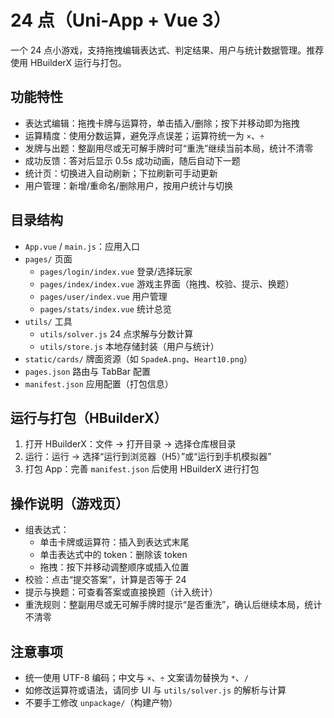 ﻿# 24 点（Uni-App + Vue 3）

一个 24 点小游戏，支持拖拽编辑表达式、判定结果、用户与统计数据管理。推荐使用 HBuilderX 运行与打包。

## 功能特性

- 表达式编辑：拖拽卡牌与运算符，单击插入/删除；按下并移动即为拖拽
- 运算精度：使用分数运算，避免浮点误差；运算符统一为 `×`、`÷`
- 发牌与出题：整副用尽或无可解手牌时可“重洗”继续当前本局，统计不清零
- 成功反馈：答对后显示 0.5s 成功动画，随后自动下一题
- 统计页：切换进入自动刷新；下拉刷新可手动更新
- 用户管理：新增/重命名/删除用户，按用户统计与切换

## 目录结构

- `App.vue` / `main.js`：应用入口
- `pages/` 页面
  - `pages/login/index.vue` 登录/选择玩家
  - `pages/index/index.vue` 游戏主界面（拖拽、校验、提示、换题）
  - `pages/user/index.vue` 用户管理
  - `pages/stats/index.vue` 统计总览
- `utils/` 工具
  - `utils/solver.js` 24 点求解与分数计算
  - `utils/store.js` 本地存储封装（用户与统计）
- `static/cards/` 牌面资源（如 `SpadeA.png`、`Heart10.png`）
- `pages.json` 路由与 TabBar 配置
- `manifest.json` 应用配置（打包信息）

## 运行与打包（HBuilderX）

1. 打开 HBuilderX：文件 -> 打开目录 -> 选择仓库根目录
2. 运行：运行 -> 选择“运行到浏览器（H5）”或“运行到手机模拟器”
3. 打包 App：完善 `manifest.json` 后使用 HBuilderX 进行打包

## 操作说明（游戏页）

- 组表达式：
  - 单击卡牌或运算符：插入到表达式末尾
  - 单击表达式中的 token：删除该 token
  - 拖拽：按下并移动调整顺序或插入位置
- 校验：点击“提交答案”，计算是否等于 24
- 提示与换题：可查看答案或直接换题（计入统计）
- 重洗规则：整副用尽或无可解手牌时提示“是否重洗”，确认后继续本局，统计不清零

## 注意事项

- 统一使用 UTF-8 编码；中文与 `×`、`÷` 文案请勿替换为 `*`、`/`
- 如修改运算符或语法，请同步 UI 与 `utils/solver.js` 的解析与计算
- 不要手工修改 `unpackage/`（构建产物）
